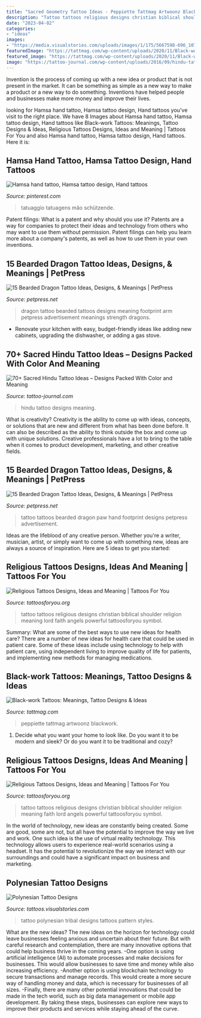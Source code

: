 ```yaml
---
title: "Sacred Geometry Tattoo Ideas - Peppiette Tattmag Artwoonz Blackwork"
description: "Tattoo tattoos religious designs christian biblical shoulder religion meaning lord faith angels powerful tattoosforyou symbol"
date: "2023-04-02"
categories:
- "ideas"
images:
- "https://media.visualstories.com/uploads/images/1/175/5667598-696_1072521304-tribal-pattern-polynesian-tattoo-styles_p.jpg"
featuredImage: "https://tattmag.com/wp-content/uploads/2020/11/Black-work-Tattoo-Sleeve-3-921x1024.jpg"
featured_image: "https://tattmag.com/wp-content/uploads/2020/11/Black-work-Tattoo-Sleeve-3-921x1024.jpg"
image: "https://tattoo-journal.com/wp-content/uploads/2016/09/hindu-tattoo34-650x650.jpg"
---
```



Invention is the process of coming up with a new idea or product that is not present in the market. It can be something as simple as a new way to make a product or a new way to do something. Inventions have helped people and businesses make more money and improve their lives.

	

		
looking for Hamsa hand tattoo, Hamsa tattoo design, Hand tattoos you've visit to the right place. We have 8 Images about Hamsa hand tattoo, Hamsa tattoo design, Hand tattoos like Black-work Tattoos: Meanings, Tattoo Designs &amp; Ideas, Religious Tattoos Designs, Ideas and Meaning | Tattoos For You and also Hamsa hand tattoo, Hamsa tattoo design, Hand tattoos. Here it is:
		
    
## Hamsa Hand Tattoo, Hamsa Tattoo Design, Hand Tattoos

<img loading=lazy src="https://i.pinimg.com/736x/46/db/5d/46db5dc93fe57dc0f0324a83734d2507.jpg" onerror="this.onerror=null;this.src='https://tse4.mm.bing.net/th?id=OIP.1-KN6YdqmLDb_HeDOohRBwC7FN&amp;pid=15.1';" alt="Hamsa hand tattoo, Hamsa tattoo design, Hand tattoos">

_Source: pinterest.com_

>tatuaggio tatuagens mão schützende. 

	

Patent filings: What is a patent and why should you use it?
Patents are a way for companies to protect their ideas and technology from others who may want to use them without permission. Patent filings can help you learn more about a company's patents, as well as how to use them in your own inventions.

    
## 15 Bearded Dragon Tattoo Ideas, Designs, &amp; Meanings | PetPress

<img loading=lazy src="https://cdn.petpress.net/wp-content/uploads/2020/03/12025534/bearded-dragon-footprint-tattoo-idea.jpg" onerror="this.onerror=null;this.src='https://tse4.mm.bing.net/th?id=OIP.kpF8v-t3_2KRCGWYjyHXdAHaJ4&amp;pid=15.1';" alt="15 Bearded Dragon Tattoo Ideas, Designs, &amp; Meanings | PetPress">

_Source: petpress.net_

>dragon tattoo bearded tattoos designs meaning footprint arm petpress advertisement meanings strength dragons. 

	

- Renovate your kitchen with easy, budget-friendly ideas like adding new cabinets, upgrading the dishwasher, or adding a gas stove.

    
## 70+ Sacred Hindu Tattoo Ideas – Designs Packed With Color And Meaning

<img loading=lazy src="https://tattoo-journal.com/wp-content/uploads/2016/09/hindu-tattoo34-650x650.jpg" onerror="this.onerror=null;this.src='https://tse4.mm.bing.net/th?id=OIP.tH1_P_i2eHN1vxq-R02T1AHaHa&amp;pid=15.1';" alt="70+ Sacred Hindu Tattoo Ideas – Designs Packed With Color and Meaning">

_Source: tattoo-journal.com_

>hindu tattoo designs meaning. 

	

What is creativity?
Creativity is the ability to come up with ideas, concepts, or solutions that are new and different from what has been done before. It can also be described as the ability to think outside the box and come up with unique solutions. Creative professionals have a lot to bring to the table when it comes to product development, marketing, and other creative fields.

    
## 15 Bearded Dragon Tattoo Ideas, Designs, &amp; Meanings | PetPress

<img loading=lazy src="https://cdn.petpress.net/wp-content/uploads/2020/03/12025535/bearded-dragon-footprint-tattoo-hand.jpg" onerror="this.onerror=null;this.src='https://tse2.mm.bing.net/th?id=OIP.-A5oKlUSNe9AAyeCZLDBfQHaFj&amp;pid=15.1';" alt="15 Bearded Dragon Tattoo Ideas, Designs, &amp; Meanings | PetPress">

_Source: petpress.net_

>tattoo tattoos bearded dragon paw hand footprint designs petpress advertisement. 

	

Ideas are the lifeblood of any creative person. Whether you're a writer, musician, artist, or simply want to come up with something new, ideas are always a source of inspiration. Here are 5 ideas to get you started: 

    
## Religious Tattoos Designs, Ideas And Meaning | Tattoos For You

<img loading=lazy src="http://www.tattoosforyou.org/wp-content/uploads/2013/09/Religious-Tattoo-Designs-For-Men-764x1024.jpg" onerror="this.onerror=null;this.src='https://tse2.mm.bing.net/th?id=OIP.xOn1c8wnxqDBKsMxuWXgvgHaJ7&amp;pid=15.1';" alt="Religious Tattoos Designs, Ideas and Meaning | Tattoos For You">

_Source: tattoosforyou.org_

>tattoo tattoos religious designs christian biblical shoulder religion meaning lord faith angels powerful tattoosforyou symbol. 

	

Summary: What are some of the best ways to use new ideas for health care?
There are a number of new ideas for health care that could be used in patient care. Some of these ideas include using technology to help with patient care, using independent living to improve quality of life for patients, and implementing new methods for managing medications.

    
## Black-work Tattoos: Meanings, Tattoo Designs &amp; Ideas

<img loading=lazy src="https://tattmag.com/wp-content/uploads/2020/11/Black-work-Tattoo-Sleeve-3-921x1024.jpg" onerror="this.onerror=null;this.src='https://tse3.mm.bing.net/th?id=OIP.vaIOtWbWzkQahXd_ulCzcgHaIP&amp;pid=15.1';" alt="Black-work Tattoos: Meanings, Tattoo Designs &amp; Ideas">

_Source: tattmag.com_

>peppiette tattmag artwoonz blackwork. 

	

1. Decide what you want your home to look like. Do you want it to be modern and sleek? Or do you want it to be traditional and cozy?

    
## Religious Tattoos Designs, Ideas And Meaning | Tattoos For You

<img loading=lazy src="http://www.tattoosforyou.org/wp-content/uploads/2013/09/Religious-Tattoo-Designs-For-Men.jpg" onerror="this.onerror=null;this.src='https://tse1.mm.bing.net/th?id=OIP.YDQ5kh_Pswga-iEErwtNoQHaJ6&amp;pid=15.1';" alt="Religious Tattoos Designs, Ideas and Meaning | Tattoos For You">

_Source: tattoosforyou.org_

>tattoo tattoos religious designs christian biblical shoulder religion meaning faith lord angels powerful tattoosforyou symbol. 

	

In the world of technology, new ideas are constantly being created. Some are good, some are not, but all have the potential to improve the way we live and work. One such idea is the use of virtual reality technology. This technology allows users to experience real-world scenarios using a headset. It has the potential to revolutionize the way we interact with our surroundings and could have a significant impact on business and marketing.

    
## Polynesian Tattoo Designs

<img loading=lazy src="https://media.visualstories.com/uploads/images/1/175/5667598-696_1072521304-tribal-pattern-polynesian-tattoo-styles_p.jpg" onerror="this.onerror=null;this.src='https://tse1.mm.bing.net/th?id=OIP.bD70k6oPyi9TMi7Pege56QHaJ4&amp;pid=15.1';" alt="Polynesian Tattoo Designs">

_Source: tattoos.visualstories.com_

>tattoo polynesian tribal designs tattoos pattern styles. 

	

What are the new ideas?
The new ideas on the horizon for technology could leave businesses feeling anxious and uncertain about their future. But with careful research and contemplation, there are many innovative options that could help business thrive in the coming years. 
-One option is using artificial intelligence (AI) to automate processes and make decisions for businesses. This would allow businesses to save time and money while also increasing efficiency. 
-Another option is using blockchain technology to secure transactions and manage records. This would create a more secure way of handling money and data, which is necessary for businesses of all sizes. 
-Finally, there are many other potential innovations that could be made in the tech world, such as big data management or mobile app development. By taking these steps, businesses can explore new ways to improve their products and services while staying ahead of the curve.

